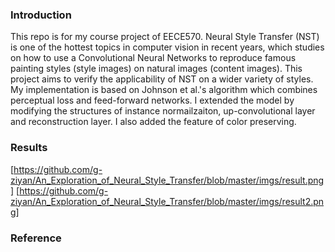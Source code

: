 ### Introduction
This repo is for my course project of EECE570. Neural Style Transfer (NST) is one of the hottest topics in 
computer vision in recent years, which studies on how to use a Convolutional Neural Networks to reproduce 
famous painting styles (style images) on natural images (content images). This project aims to verify the applicability
of NST on a wider variety of styles. My implementation is based on Johnson et al.'s algorithm which combines perceptual loss
and feed-forward networks. I extended the model by modifying the structures of instance normailzaiton, up-convolutional
layer and reconstruction layer. I also added the feature of color preserving. 

### Results
[https://github.com/g-ziyan/An_Exploration_of_Neural_Style_Transfer/blob/master/imgs/result.png]
[https://github.com/g-ziyan/An_Exploration_of_Neural_Style_Transfer/blob/master/imgs/result2.png]
### Reference
